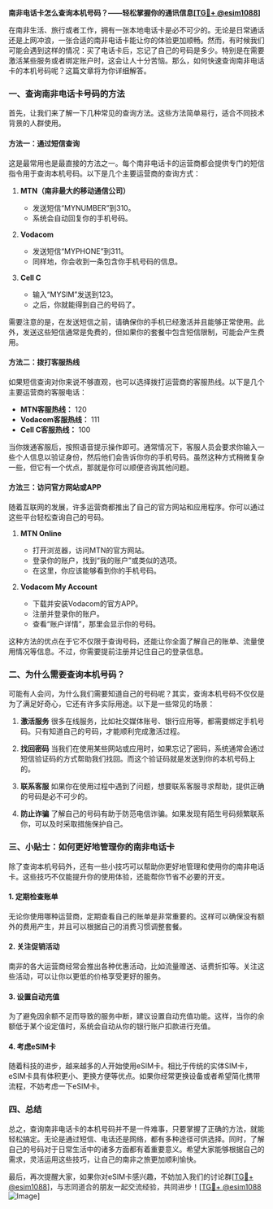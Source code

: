**南非电话卡怎么查询本机号码？——轻松掌握你的通讯信息[[TG💪+ @esim1088](https://t.me/s/esim1088)]**

在南非生活、旅行或者工作，拥有一张本地电话卡是必不可少的。无论是日常通话还是上网冲浪，一张合适的南非电话卡能让你的体验更加顺畅。然而，有时候我们可能会遇到这样的情况：买了电话卡后，忘记了自己的号码是多少。特别是在需要激活某些服务或者绑定账户时，这会让人十分苦恼。那么，如何快速查询南非电话卡的本机号码呢？这篇文章将为你详细解答。

### 一、查询南非电话卡号码的方法

首先，让我们来了解一下几种常见的查询方法。这些方法简单易行，适合不同技术背景的人群使用。

#### 方法一：通过短信查询

这是最常用也是最直接的方法之一。每个南非电话卡的运营商都会提供专门的短信指令用于查询本机号码。以下是几个主要运营商的查询方式：

1. **MTN（南非最大的移动通信公司）**
   - 发送短信“MYNUMBER”到310。
   - 系统会自动回复你的手机号码。

2. **Vodacom**
   - 发送短信“MYPHONE”到311。
   - 同样地，你会收到一条包含你手机号码的信息。

3. **Cell C**
   - 输入“MYSIM”发送到123。
   - 之后，你就能得到自己的号码了。

需要注意的是，在发送短信之前，请确保你的手机已经激活并且能够正常使用。此外，发送这些短信通常是免费的，但如果你的套餐中包含短信限制，可能会产生费用。

#### 方法二：拨打客服热线

如果短信查询对你来说不够直观，也可以选择拨打运营商的客服热线。以下是几个主要运营商的客服电话：

- **MTN客服热线：** 120
- **Vodacom客服热线：** 111
- **Cell C客服热线：** 100

当你拨通客服后，按照语音提示操作即可。通常情况下，客服人员会要求你输入一些个人信息以验证身份，然后他们会告诉你你的手机号码。虽然这种方式稍微复杂一些，但它有一个优点，那就是你可以顺便咨询其他问题。

#### 方法三：访问官方网站或APP

随着互联网的发展，许多运营商都推出了自己的官方网站和应用程序。你可以通过这些平台轻松查询自己的号码。

1. **MTN Online**
   - 打开浏览器，访问MTN的官方网站。
   - 登录你的账户，找到“我的账户”或类似的选项。
   - 在这里，你应该能够看到你的手机号码。

2. **Vodacom My Account**
   - 下载并安装Vodacom的官方APP。
   - 注册并登录你的账户。
   - 查看“账户详情”，那里会显示你的号码。

这种方法的优点在于它不仅限于查询号码，还能让你全面了解自己的账单、流量使用情况等信息。不过，你需要提前注册并记住自己的登录信息。

### 二、为什么需要查询本机号码？

可能有人会问，为什么我们需要知道自己的号码呢？其实，查询本机号码不仅仅是为了满足好奇心，它还有许多实际用途。以下是一些常见的场景：

1. **激活服务**
   很多在线服务，比如社交媒体账号、银行应用等，都需要绑定手机号码。只有知道自己的号码，才能顺利完成激活过程。

2. **找回密码**
   当我们在使用某些网站或应用时，如果忘记了密码，系统通常会通过短信验证码的方式帮助我们找回。而这个验证码就是发送到你的本机号码上的。

3. **联系客服**
   如果你在使用过程中遇到了问题，想要联系客服寻求帮助，提供正确的号码是必不可少的。

4. **防止诈骗**
   了解自己的号码有助于防范电信诈骗。如果发现有陌生号码频繁联系你，可以及时采取措施保护自己。

### 三、小贴士：如何更好地管理你的南非电话卡

除了查询本机号码外，还有一些小技巧可以帮助你更好地管理和使用你的南非电话卡。这些技巧不仅能提升你的使用体验，还能帮你节省不必要的开支。

#### 1. 定期检查账单

无论你使用哪种运营商，定期查看自己的账单是非常重要的。这样可以确保没有额外的费用产生，并且可以根据自己的消费习惯调整套餐。

#### 2. 关注促销活动

南非的各大运营商经常会推出各种优惠活动，比如流量赠送、话费折扣等。关注这些活动，可以让你以更低的价格享受更好的服务。

#### 3. 设置自动充值

为了避免因余额不足而导致的服务中断，建议设置自动充值功能。这样，当你的余额低于某个设定值时，系统会自动从你的银行账户扣款进行充值。

#### 4. 考虑eSIM卡

随着科技的进步，越来越多的人开始使用eSIM卡。相比于传统的实体SIM卡，eSIM卡具有体积更小、更换方便等优点。如果你经常更换设备或者希望简化携带流程，不妨考虑一下eSIM卡。

### 四、总结

总之，查询南非电话卡的本机号码并不是一件难事，只要掌握了正确的方法，就能轻松搞定。无论是通过短信、电话还是网络，都有多种途径可供选择。同时，了解自己的号码对于日常生活中的诸多方面都有着重要意义。希望大家能够根据自己的需求，灵活运用这些技巧，让自己的南非之旅更加顺利愉快。

最后，再次提醒大家，如果你对eSIM卡感兴趣，不妨加入我们的讨论群[[TG💪+ @esim1088](https://t.me/s/esim1088)]，与志同道合的朋友一起交流经验，共同进步！[[TG💪+ @esim1088](https://t.me/s/esim1088) ![Image](https://i.postimg.cc/4NQfJmqS/Snipaste-2025-05-13-00-14-12.png)]